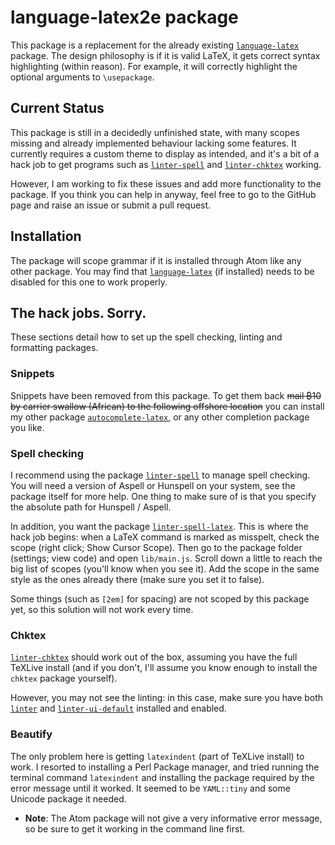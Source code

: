 # language-latex2e package

This package is a replacement for the already existing [`language-latex`](https://atom.io/packages/language-latex) package. The design philosophy is if it is valid LaTeX, it gets correct syntax highlighting (within reason). For example, it will correctly highlight the optional arguments to `\usepackage`.


## Current Status

This package is still in a decidedly unfinished state, with many scopes missing and already implemented behaviour lacking some features. It currently requires a custom theme to display as intended, and it's a bit of a hack job to get programs such as [`linter-spell`](https://atom.io/packages/linter-spell) and [`linter-chktex`](https://atom.io/packages/linter-chktex) working.

However, I am working to fix these issues and add more functionality to the package. If you think you can help in anyway, feel free to go to the GitHub page and raise an issue or submit a pull request.

## Installation

The package will scope grammar if it is installed through Atom like any other package. You may find that [`language-latex`](https://atom.io/packages/language-latex) (if installed) needs to be disabled for this one to work properly.

## The hack jobs. Sorry.
These sections detail how to set up the spell checking, linting and formatting packages.

### Snippets

Snippets have been removed from this package. To get them back ~~mail ₿10 by carrier swallow (African) to the following offshore location~~ you can install my other package [`autocomplete-latex`](https://atom.io/packages/autocomplete-latex), or any other completion package you like.

### Spell checking

I recommend using the package [`linter-spell`](https://atom.io/packages/linter-spell) to manage spell checking. You will need a version of Aspell or Hunspell on your system, see the package itself for more help. One thing to make sure of is that you specify the absolute path for Hunspell / Aspell.

In addition, you want the package [`linter-spell-latex`](https://atom.io/packages/linter-spell-latex). This is where the hack job begins: when a LaTeX command is marked as misspelt, check the scope (right click; Show Cursor Scope). Then go to the package folder (settings; view code) and open `lib/main.js`. Scroll down a little to reach the big list of scopes (you'll know when you see it). Add the scope in the same style as the ones already there (make sure you set it to false).

Some things (such as `[2em]` for spacing) are not scoped by this package yet, so this solution will not work every time.


### Chktex

[`linter-chktex`](https://atom.io/packages/linter-chktex) should work out of the box, assuming you have the full TeXLive install (and if you don't, I'll assume you know enough to install the `chktex` package yourself).

However, you may not see the linting: in this case, make sure you have both [`linter`](https://atom.io/packages/linter) and [`linter-ui-default`](https://atom.io/packages/linter-ui-default) installed and enabled.

### Beautify

The only problem here is getting `latexindent` (part of TeXLive install) to work. I resorted to installing a Perl Package manager, and tried running the terminal command `latexindent` and installing the package required by the error message until it worked. It seemed to be `YAML::tiny` and some Unicode package it needed.

- **Note**: The Atom package will not give a very informative error message, so be sure to get it working in the command line first.
